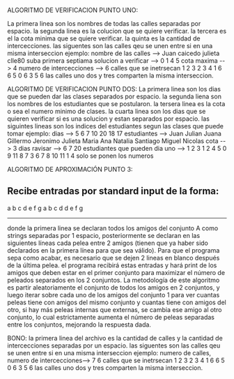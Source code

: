 ALGORITMO DE VERIFICACION PUNTO UNO:

La primera linea son los nombres de todas las calles separadas por espacio.
la segunda linea es la colucion que se quiere verificar.
la tercera es el la cota minima que se quiere verificar.
la quinta es la cantidad de intercecciones.
las siguentes son las calles qeu se unen entre si en una misma interseccion
ejemplo:
nombre de las calles --> Juan caicedo julieta clle80 suba primera septiama
solucion a verificar --> 0 1 4 5
cota maxima --> 4
numero de intercecciones --> 6
calles que se inetrsecan 
1 2 3
2 3 4
1 6
6 5
0 6 3
5 6 
las calles uno dos y tres comparten la misma interseccion.

ALGORITMO DE VERIFICACION PUNTO DOS:
La primera linea son los dias que se pueden dar las clases separados por espacio.
la segunda liena son los nombres de los estudiantes que se postularon.
la tersera linea es la cota o sea el numero minimo de clases.
la cuarta linea son los dias que se quieren verificar si es una solucion y estan separados por espacio.
las siguintes lineas son los indices del estudiantes segun las clases que puede tomar 
ejemplo: 
dias --> 5 6 7 10 20 18 17
estudiantes --> Juan Julian Juana Gillermo Jeronimo Julieta Maria Ana Natalia Santiago Miguel Nicolas
cota --> 3
dias ravisar --> 6 7 20
estudiantes que pueden dia uno --> 1 2 3
1 2 4 5
0 9 11
8 7
3 6 7 8 10 11
1 4
solo se ponen los numeros

ALGORITMO DE APROXIMACIÓN PUNTO 3:

Recibe entradas por standard input de la forma:
-----------------------------------------------------------------
a b c d e f g
a b
c d
d e
f g


------------------------------------------------------------------
donde la primera linea se declaran todos los amigos del conjunto A como strings separadas por 1 espacio, posteriormente
se declaran en las siguientes líneas cada pelea entre 2 amigos (tienen que ya haber sido declarados en la primera línea para
que sea válido). Para que el programa sepa como acabar, es necesario que se dejen 2 lineas en blanco después de la última pelea.
el programa recibirá estas entradas y hará print de los amigos que deben estar en el primer conjunto para maximizar el número
de peleados separados en los 2 conjuntos. 
La metodología de este algoritmo es partir aleatoriamente el conjunto de todos los amigos en 2 conjuntos, y luego iterar sobre cada uno de los amigos del conjunto 1 para ver cuantas peleas tiene con amigos del mismo conjunto y cuantas tiene con amigos del otro,
si hay más peleas internas que externas, se cambia ese amigo al otro conjunto, lo cual estrictamente aumenta el número de peleas 
separadas entre los conjuntos, mejorando la respuesta dada.

BONO:
la primera linea del archivo es la cantidad de calles y la cantidad de intercecciones separadas por un espacio.
las siguentes son las calles qeu se unen entre si en una misma interseccion
ejemplo:
numero de calles, numero de intercecciones--> 7 6
calles que se inetrsecan 
1 2 3
2 3 4
1 6
6 5
0 6 3
5 6 
las calles uno dos y tres comparten la misma interseccion.

